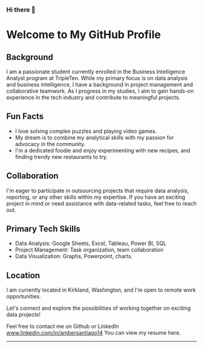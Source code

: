 ### Hi there 👋

# Welcome to My GitHub Profile

## Background

I am a passionate student currently enrolled in the Business Intelligence Analyst program at TripleTen. While my primary focus is on data analysis and business intelligence, I have a background in project management and collaborative teamwork. As I progress in my studies, I aim to gain hands-on experience in the tech industry and contribute to meaningful projects.

## Fun Facts

- I love solving complex puzzles and playing video games.
- My dream is to combine my analytical skills with my passion for advocacy in the community.
- I'm a dedicated foodie and enjoy experimenting with new recipes, and finding trendy new restaurants to try.

## Collaboration

I'm eager to participate in outsourcing projects that require data analysis, reporting, or any other skills within my expertise. If you have an exciting project in mind or need assistance with data-related tasks, feel free to reach out.

## Primary Tech Skills

- Data Analysis: Google Sheets, Excel, Tableau, Power BI, SQL
- Project Management: Task organization, team collaboration
- Data Visualization: Graphs, Powerpoint, charts.

## Location

I am currently located in Kirkland, Washington, and I'm open to remote work opportunities. 

Let's connect and explore the possibilities of working together on exciting data projects!

Feel free to contact me on Github or LinkedIn www.linkedin.com/in/ambersantiago14 
You can view my resume here.

---
